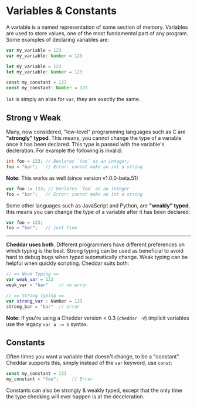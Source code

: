 # Variables & Constants

A variable is a named representation of some section of memory. Variables are used to store values, one of the most fundamental part of any program. Some examples of declaring variables are:

```js
var my_variable = 123
var my_variable: Number = 123

let my_variable = 123
let my_variable: Number = 123

const my_constant = 123
const my_constant: Number = 123
```

`let` is simply an alias for `var`, they are exactly the same.

## Strong v Weak

Many, now considered, "low-level" programming languages such as C are **"strongly" typed**. This means, you cannot change the type of a variable once it has been declared. This type is passed with the variable's decleration. For example the following is invalid:

```c
int foo = 123; // Declares `foo` as an integer;
foo = "bar";   // Error: cannot make an int a string
```

**Note:** This works as well (since version v1.0.0-beta.51)
```js
var foo := 123; // Declares `foo` as an integer
foo = "bar";   // Error: cannot make an int a string
```

Some other languages such as JavaScript and Python, are **"weakly" typed**, this means you can change the type of a variable after it has been declared:

```js
var foo = 123;
foo = "bar";   // just fine
```

---

**Cheddar uses both**. Different programmers have different preferences on which typing is the best. Strong typing can be used as beneficial to avoid hard to debug bugs when typed automatically change. Weak typing can be helpful when quickly scripting. Cheddar suits both:

```swift
// == Weak Typing ==
var weak_var = 123
weak_var = "bar"    // no error

// == Strong Typing ==
var strong_var : Number = 123
strong_bar = "bar"  // error
```

**Note:** If you're using a Cheddar version < 0.3 (`cheddar -V`) implicit variables use the legacy `var a := b` syntax.

## Constants

Often times you want a variable that doesn't change, to be a "constant". Cheddar supports this, simply instead of the `var` keyword, use `const`:

```js
const my_constant = 123
my_constant = "foo";     // Error
```

Constants can also be strongly & weakly typed, except that the only time the type checking will ever happen is at the deceleration. 
